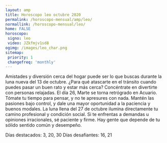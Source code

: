 ```yaml
---
layout: amp
title: Horoscopo leo octubre 2020 
permalink: /horoscopo-mensual/amp/leo/
normallink: /horoscopo-mensual/leo/
home: FALSE
horoscopo:
 signo: leo
 video: JZkfmjv1sd8
ogimg: /images/leo_char.png
sitemap:
 priority: 1
 changefreq: 'monthly'
---
```



Amistades y diversión cerca del hogar puede ser lo que buscas durante la luna nueva del 13 de octubre. ¿Para qué atascarte en el tránsito cuando puedes pasar un buen rato y estar más cerca? Concéntrate en divertirte con personas relajadas. El día 26, Marte se torna retrógrado en Acuario. Tómate tu tiempo para pensar, y no te apresures con nada. Mantén las pasiones bajo control, y dale una mayor oportunidad a la paciencia y buenos modales. La luna llena del 27 de octubre ilumina directamente tu camino profesional y condición social. Si te enfrentas a demandas u opiniones irracionales, sé paciente y firme. Hay gente que depende de tu sólido sentido común y desempeño. 

Días destacados: 3, 20, 30
Días desafiantes: 16, 21